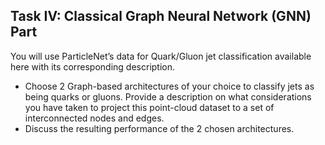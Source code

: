 ## Task IV: Classical Graph Neural Network (GNN) Part

You will use ParticleNet’s data for Quark/Gluon jet classification available​ ​ here with its corresponding description.
- Choose 2 Graph-based architectures of your choice to classify jets as being quarks or gluons. Provide a description on what considerations you have taken to project this point-cloud dataset to a set of interconnected nodes and edges.
- Discuss the resulting performance of the 2 chosen architectures.